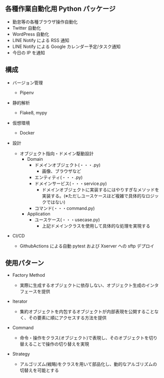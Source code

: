 ## 各種作業自動化用 Python パッケージ

- 勤怠等の各種ブラウザ操作自動化
- Twitter 自動化
- WordPress 自動化
- LINE Notify による RSS 通知
- LINE Notify による Google カレンダー予定/タスク通知
- 今日の IP を通知

## 構成

- バージョン管理

  - Pipenv

- 静的解析

  - Flake8, mypy

- 仮想環境

  - Docker

- 設計

  - オブジェクト指向・ドメイン駆動設計
    - Domain
      - ドメインオブジェクト(・・・.py)
        - 画像、ブラウザなど
      - エンティティ(・・・.py)
      - ドメインサービス(・・・service.py)
        - ドメインオブジェクトに実装するにはやりすぎなメソッドを実装する。(※ただしユースケースほど複雑で具体的なロジックではない)
      - コマンド(・・・command.py)
    - Application
      - ユースケース(・・・usecase.py)
        - 上記ドメインクラスを使用して具体的な処理を実現する

- CI/CD
  - GithubActions による自動 pytest および Xserver への sftp デプロイ

## 使用パターン

- Factory Method
  - 実際に生成するオブジェクトに依存しない、オブジェクト生成のインタフェースを提供
- Iterator

  - 集約オブジェクトを内包するオブジェクトが内部表現を公開することなく、その要素に順にアクセスする方法を提供

- Command

  - 命令・操作をクラス(オブジェクト)で表現し、そのオブジェクトを切り替えることで操作の切り替えを実現

- Strategy
  - アルゴリズム(戦略)をクラスを用いて部品化し、動的なアルゴリズムの切替えを可能とする
  <!-- - Loan -->
